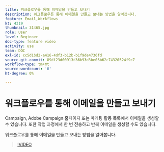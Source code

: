 ```yaml
---
title: 워크플로우를 통해 이메일을 만들고 보내기
description: 워크플로우를 통해 이메일을 만들고 보내는 방법을 알아봅니다.
feature: Email,Workflows
kt: 4319
thumbnail: 31465.jpg
role: User
level: Beginner
doc-type: feature video
activity: use
team: DOC
exl-id: cc5d1bd2-a416-4df3-b12b-b1f9de4736fd
source-git-commit: 89df23d00913d36b93d3be03b62c74320524f9c7
workflow-type: tm+mt
source-wordcount: '0'
ht-degree: 0%

---
```


# 워크플로우를 통해 이메일을 만들고 보내기

Campaign, Adobe Campaign 홈페이지 또는 마케팅 활동 목록에서 이메일을 생성할 수 있습니다. 또한 작업 과정에서 한 번 전송하고 반복 이메일을 생성할 수도 있습니다.

워크플로우를 통해 이메일을 만들고 보내는 방법을 알아봅니다.

>[!VIDEO](https://video.tv.adobe.com/v/31465?quality=12&learn=on)
